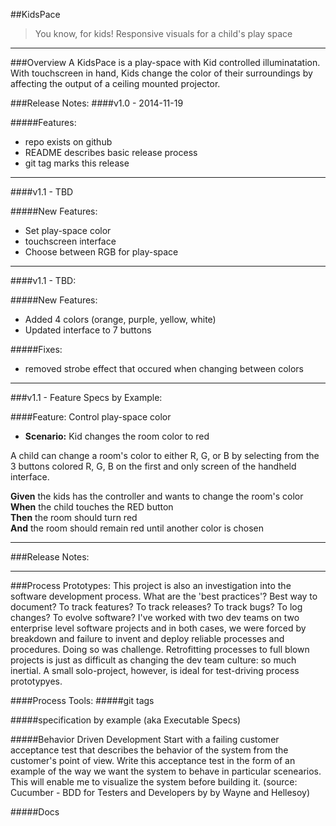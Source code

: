 ##KidsPace
> You know, for kids!  Responsive visuals for a child's play space
__________________________

###Overview
A KidsPace is a play-space with Kid controlled illuminatation.  With touchscreen in hand, Kids change the color of their surroundings by affecting the output of a ceiling mounted projector.     

###Release Notes:
####v1.0 - 2014-11-19

#####Features:
- repo exists on github
- README describes basic release process
- git tag marks this release

__________________________________

####v1.1 - TBD

#####New Features:
- Set play-space color
- touchscreen interface
- Choose between RGB for play-space

______________________________

####v1.1 - TBD:

#####New Features:
- Added 4 colors (orange, purple, yellow, white)
- Updated interface to 7 buttons

#####Fixes:
- removed strobe effect that occured when changing between colors

_________________________________

###v1.1 - Feature Specs by Example:

####Feature: Control play-space color

- **Scenario:** Kid changes the room color to red  

A child can change a room's color to either R, G, or B by selecting from the 3 buttons colored  R, G, B on the first and only screen of the handheld interface.  

**Given** the kids has the controller and wants to change the room's color  
**When** the child touches the RED button  
**Then** the room should turn red  
**And** the room should remain red until another color is chosen   

_______________________________________

###Release Notes:

________________________________________

###Process Prototypes:
This project is also an investigation into the software development process.  What are the 'best practices'?  Best way to document?  To track features?  To track releases?  To track bugs?  To log changes? To evolve software?  I've worked with two dev teams on two enterprise level software projects and in both cases, we were forced by breakdown and failure to invent and deploy reliable processes and procedures. Doing so was challenge. Retrofitting processes to full blown projects is just as difficult as changing the dev team culture:  so much inertial.  A small solo-project, however, is ideal for test-driving process prototypyes.      

####Process Tools:
#####git tags

#####specification by example (aka Executable Specs)

#####Behavior Driven Development
Start with a failing customer acceptance test that describes the behavior of the system from the customer's point of view.  Write this acceptance test in the form of an example of the way we want the system to behave in particular scenearios.  This will enable me to visualize the system before building it. (source: Cucumber - BDD for Testers and Developers by by Wayne and Hellesoy)

#####Docs


